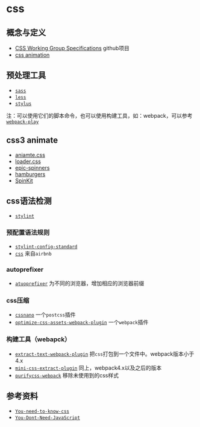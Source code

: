 # css

## 概念与定义

* [CSS Working Group Specifications](https://github.com/w3c/csswg-drafts) github项目
* [css animation](https://github.com/w3c/css-houdini-drafts.git)

## 预处理工具

* [` sass `](https://github.com/sass/sass)
* [` less `](https://github.com/less/less.js)
* [` stylus `](https://github.com/stylus/stylus)

注：可以使用它们的脚本命令，也可以使用构建工具，如：webpack，可以参考[` webpack-play `](https://github.com/lvzhenbang/webpack-play)

## css3 animate

* [aniamte.css](https://github.com/daneden/animate.css)
* [loader.css](https://github.com/ConnorAtherton/loaders.css)
* [epic-spinners](https://github.com/epicmaxco/epic-spinners)
* [hamburgers](https://github.com/jonsuh/hamburgers)
* [SpinKit](https://github.com/tobiasahlin/SpinKit)

## css语法检测

* [` stylint `](https://github.com/stylelint/stylelint)

### 预配置语法规则

* [` stylint-config-standard `](https://github.com/stylelint/stylelint)
* [` css `](https://github.com/airbnb/css) 来自` airbnb `

### autoprefixer

* [`atuoprefixer`](https://github.com/postcss/autoprefixer) 为不同的浏览器，增加相应的浏览器前缀

### css压缩

* [` cssnano `](https://github.com/cssnano/cssnano) 一个`postcss`插件
* [` optimize-css-assets-webpack-plugin `](https://www.npmjs.com/package/optimize-css-assets-webpack-plugin) 一个`webpack`插件

### 构建工具（webapck）

* [` extract-text-webpack-plugin `](https://github.com/webpack-contrib/extract-text-webpack-plugin) 把`css`打包到一个文件中。webpack版本小于4.x
* [` mini-css-extract-plugin `](https://github.com/webpack-contrib/mini-css-extract-plugin) 同上，webpack4.x以及之后的版本
* [` purifycss-webpack `](https://github.com/webpack-contrib/purifycss-webpack) 移除未使用到的css样式

## 参考资料

* [` You-need-to-know-css `](https://github.com/l-hammer/You-need-to-know-css)
* [` You-Dont-Need-JavaScript `](https://github.com/you-dont-need/You-Dont-Need-JavaScript)
